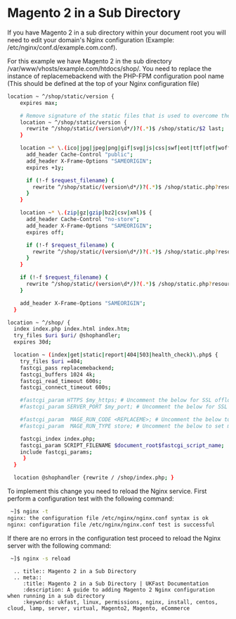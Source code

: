 # Magento 2 in a Sub Directory

If you have Magento 2 in a sub directory within your document root you will need to edit your domain's Nginx configuration (Example: /etc/nginx/conf.d/example.com.conf). 

For this example we have Magento 2 in the sub directory /var/www/vhosts/example.com/htdocs/shop/. You need to replace the instance of replacemebackend with the PHP-FPM configuration pool name (This should be defined at the top of your Nginx configuration file) 

```bash
location ~ ^/shop/static/version {
    expires max;

    # Remove signature of the static files that is used to overcome the browser cache
    location ~ ^/shop/static/version {
      rewrite ^/shop/static/(version\d*/)?(.*)$ /shop/static/$2 last;
    }

    location ~* \.(ico|jpg|jpeg|png|gif|svg|js|css|swf|eot|ttf|otf|woff|woff2)$ {
      add_header Cache-Control "public";
      add_header X-Frame-Options "SAMEORIGIN";
      expires +1y;

      if (!-f $request_filename) {
        rewrite ^/shop/static/(version\d*/)?(.*)$ /shop/static.php?resource=$2 last;
      }
    }

    location ~* \.(zip|gz|gzip|bz2|csv|xml)$ {
      add_header Cache-Control "no-store";
      add_header X-Frame-Options "SAMEORIGIN";
      expires off;

      if (!-f $request_filename) {
        rewrite ^/shop/static/(version\d*/)?(.*)$ /shop/static.php?resource=$2 last;
      }
    }

    if (!-f $request_filename) {
      rewrite ^/shop/static/(version\d*/)?(.*)$ /shop/static.php?resource=$2 last;
    }

    add_header X-Frame-Options "SAMEORIGIN";
  }

location ~ ^/shop/ {
  index index.php index.html index.htm;
  try_files $uri $uri/ @shophandler;
  expires 30d;

  location ~ (index|get|static|report|404|503|health_check)\.php$ {
    try_files $uri =404;
    fastcgi_pass replacemebackend;
    fastcgi_buffers 1024 4k;
    fastcgi_read_timeout 600s;
    fastcgi_connect_timeout 600s;

    #fastcgi_param HTTPS $my_https; # Uncomment the below for SSL offloading
    #fastcgi_param SERVER_PORT $my_port; # Uncomment the below for SSL offloading

    #fastcgi_param  MAGE_RUN_CODE <REPLACEME>; # Uncomment the below to set multistore run code
    #fastcgi_param  MAGE_RUN_TYPE store; # Uncomment the below to set multistore run type

    fastcgi_index index.php;
    fastcgi_param SCRIPT_FILENAME $document_root$fastcgi_script_name;
    include fastcgi_params;
     }
  }

  location @shophandler {rewrite / /shop/index.php; }
```

To implement this change you need to reload the Nginx service. First perform a configuration test with the following command:

```bash
 ~]$ nginx -t
nginx: the configuration file /etc/nginx/nginx.conf syntax is ok
nginx: configuration file /etc/nginx/nginx.conf test is successful
```

If there are no errors in the configuration test proceed to reload the Nginx server with the following command:

```bash
 ~]$ nginx -s reload
```

```eval_rst
  .. title:: Magento 2 in a Sub Directory
  .. meta::
     :title: Magento 2 in a Sub Directory | UKFast Documentation
     :description: A guide to adding Magento 2 Nginx configuration when running in a sub directory
     :keywords: ukfast, linux, permissions, nginx, install, centos, cloud, lamp, server, virtual, Magento2, Magento, eCommerce

